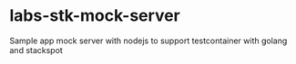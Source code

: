 # labs-stk-mock-server
Sample app mock server with nodejs to support testcontainer with golang and stackspot
